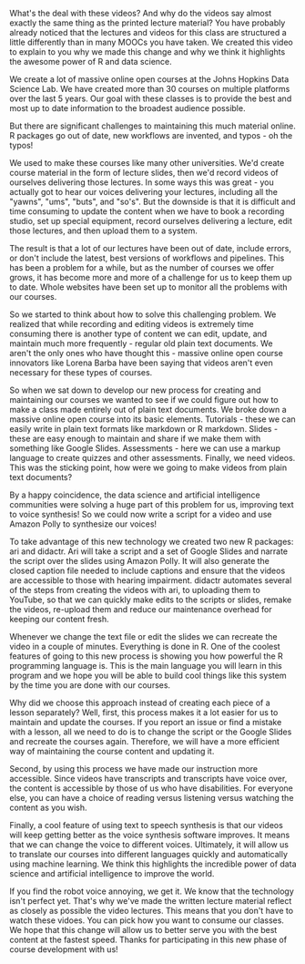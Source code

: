 What's the deal with these videos? And why do the videos say almost exactly the same thing as the printed lecture material? You have probably already noticed that the lectures and videos for this class are structured a little differently than in many MOOCs you have taken. We created this video to explain to you why we made this change and why we think it highlights the awesome power of R and data science. 

We create a lot of massive online open courses at the Johns Hopkins Data Science Lab. We have created more than 30 courses on multiple platforms over the last 5 years. Our goal with these classes is to provide the best and most up to date information to the broadest audience possible. 

But there are significant challenges to maintaining this much material online. R packages go out of date, new workflows are invented, and typos - oh the typos! 

We used to make these courses like many other universities. We'd create course material in the form of lecture slides, then we'd record videos of ourselves delivering those lectures. In some ways this was great - you actually got to hear our voices delivering your lectures, including all the "yawns", "ums", "buts", and "so's". But the downside is that it is difficult and time consuming to update the content when we have to book a recording studio, set up special equipment, record ourselves delivering a lecture, edit those lectures, and then upload them to a system. 

The result is that a lot of our lectures have been out of date, include errors, or don't include the latest, best versions of workflows and pipelines. This has been a problem for a while, but as the number of courses we offer grows, it has become more and more of a challenge for us to keep them up to date. Whole websites have been set up to monitor all the problems with our courses. 

So we started to think about how to solve this challenging problem. We realized that while recording and editing videos is extremely time consuming there is another type of content we can edit, update, and maintain much more frequently - regular old plain text documents. We aren't the only ones who have thought this - massive online open course innovators like Lorena Barba have been saying that videos aren't even necessary for these types of courses. 

So when we sat down to develop our new process for creating and maintaining our courses we wanted to see if we could figure out how to make a class made entirely out of plain text documents. We broke down a massive online open course into its basic elements. Tutorials - these we can easily write in plain text formats like markdown or R markdown. Slides -  these are easy enough to maintain and share if we make them with something like Google Slides. Assessments - here we can use a markup language to create quizzes and other assessments. Finally, we need videos. This was the sticking point, how were we going to make videos from plain text documents? 

By a happy coincidence, the data science and artificial intelligence communities were solving a huge part of this problem for us, improving text to voice synthesis! So we could now write a script for a video and use Amazon Polly to synthesize our voices! 

To take advantage of this new technology we created two new R packages: ari and didactr. Ari will take a script and a set of Google Slides and narrate the script over the slides using Amazon Polly. It will also generate the closed caption file needed to include captions and ensure that the videos are accessible to those with hearing impairment. didactr automates several of the steps from creating the videos with ari, to uploading them to YouTube, so that we can quickly make edits to the scripts or slides, remake the videos, re-upload them and reduce our maintenance overhead for keeping our content fresh.  

Whenever we change the text file or edit the slides we can recreate the video in a couple of minutes. Everything is done in R. One of the coolest features of going to this new process is showing you how powerful the R programming language is. This is the main language you will learn in this program and we hope you will be able to build cool things like this system by the time you are done with our courses. 

Why did we choose this approach instead of creating each piece of a lesson separately? Well, first, this process makes it a lot easier for us to maintain and update the courses. If you report an issue or find a mistake with a lesson, all we need to do is to change the script or the Google Slides and recreate the courses again. Therefore, we will have a more efficient way of maintaining the course content and updating it. 

Second, by using this process we have made our instruction more accessible. Since videos have transcripts and transcripts have voice over, the content is accessible by those of us who have disabilities. For everyone else, you can have a choice of reading versus listening versus watching the content as you wish.

Finally, a cool feature of using text to speech synthesis is that our videos will keep getting better as the voice synthesis software improves. It means that we can change the voice to different voices. Ultimately, it will allow us to translate our courses into different languages quickly and automatically using machine learning. We think this highlights the incredible power of data science and artificial intelligence to improve the world. 

If you find the robot voice annoying, we get it. We know that the technology isn't perfect yet. That's why we've made the written lecture material reflect as closely as possible the video lectures. This means that you don't have to watch these vidoes. You can pick how you want to consume our classes. We hope that this change will allow us to better serve you with the best content at the fastest speed. Thanks for participating in this new phase of course development with us! 
